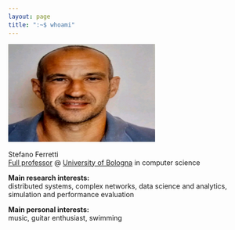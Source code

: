 ```yaml
---
layout: page
title: ":~$ whoami"
---
```


<img src="badge.jpeg" alt="Description" width="300" height="200">

Stefano Ferretti<br>
[Full professor](https://www.unibo.it/sitoweb/s.ferretti) @ [University of Bologna](https://www.unibo.it/it) in computer science

**Main research interests:**<br>
distributed systems, complex networks, data science and analytics, simulation and performance evaluation

**Main personal interests:**<br>
music, guitar enthusiast, swimming
